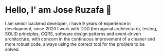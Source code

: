 # Hello, I' am Jose Ruzafa 👋

I am senior backend developer, i have 9 years of experience
in development, since 2020 I work with DDD (hexagonal architecture), testing, SOLID principles,
CQRS, software design patterns and event-driven architecture, with concern in the continuous
improvement of a cleaner and more robust code, always using the correct tool for the problem
to be solved.
